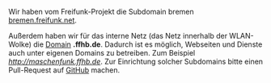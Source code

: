 Wir haben vom Freifunk-Projekt die Subdomain bremen [bremen.freifunk.net](bremen.freifunk.net).

Außerdem haben wir für das interne Netz (das Netz innerhalb der WLAN-Wolke) die [Domain](https://de.wikipedia.org/wiki/Domain "Domain") **.ffhb.de**. 
Dadurch ist es möglich, Webseiten und Dienste auch unter eigenen Domains zu betreiben. Zum Beispiel *http://maschenfunk.ffhb.de*. Zur Einrichtung solcher Subdomains bitte einen Pull-Request auf [GitHub](https://github.com/FreifunkBremen/ffhb-dns) machen.